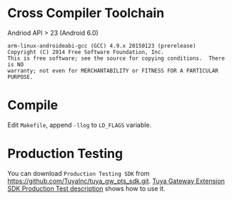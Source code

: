 
Cross Compiler Toolchain  
========================  

Andriod API > 23 (Android 6.0)

```  
arm-linux-androideabi-gcc (GCC) 4.9.x 20150123 (prerelease)
Copyright (C) 2014 Free Software Foundation, Inc.
This is free software; see the source for copying conditions.  There is NO
warranty; not even for MERCHANTABILITY or FITNESS FOR A PARTICULAR PURPOSE.
```

Compile  
=======  

Edit `Makefile`, append `-llog` to `LD_FLAGS` variable.

Production Testing  
==================   

You can download `Production Testing SDK` from https://github.com/TuyaInc/tuya_gw_pts_sdk.git. [Tuya Gateway Extension SDK Production Test description](https://docs.tuya.com/zh/iot/smart-product-solution/product-solutiongateway/gateway-extension-sdk-access-solution/tuya-gateway-extension-sdk-production-test-description?id=K9dudr9liqkgc) shows how to use it.
